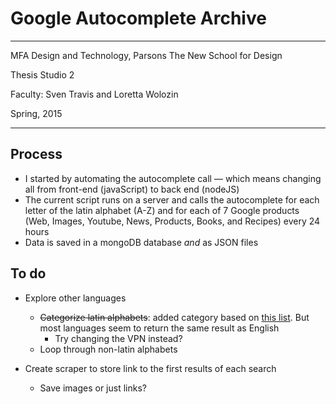 # Google Autocomplete Archive

---

MFA Design and Technology, Parsons The New School for Design

Thesis Studio 2

Faculty: Sven Travis and Loretta Wolozin

Spring, 2015

---

## Process

* I started by automating the autocomplete call — which means changing all from front-end (javaScript) to back end (nodeJS)
* The current script runs on a server and calls the autocomplete for each letter of the latin alphabet (A-Z) and for each of 7 Google products (Web, Images, Youtube, News, Products, Books, and Recipes) every 24 hours
* Data is saved in a mongoDB database *and* as JSON files


## To do

* Explore other languages
	* ~~Categorize latin alphabets~~: added category based on [this list](http://en.wikipedia.org/wiki/List_of_languages_by_writing_system). But most languages seem to return the same result as English
		* Try changing the VPN instead?
	* Loop through non-latin alphabets
	
* Create scraper to store link to the first results of each search
	* Save images or just links?